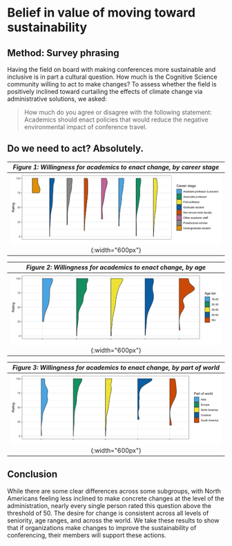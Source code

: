 # Belief in value of moving toward sustainability 

## Method: Survey phrasing

Having the field on board with making conferences more sustainable and inclusive is in part a cultural question. How much is the Cognitive Science community willing to act to make changes? To assess whether the field is positively inclined toward curtailing the effects of climate change via administrative solutions, we asked:

> How much do you agree or disagree with the following statement:  Academics should enact policies that would reduce the negative environmental  impact of conference travel.

## Do we need to act? Absolutely.

| *Figure 1: Willingness for academics to enact change, by career stage* |
|:-------------------------:|
|![Figure1](../images/beliefs_by_seniority.png){:width="600px"}|

| *Figure 2: Willingness for academics to enact change, by age* |
|:-------------------------:|
|![Figure2](../images/beliefs_by_age.png){:width="600px"}|

| *Figure 3: Willingness for academics to enact change, by part of world* |
|:-------------------------:|
|![Figure3](../images/beliefs_by_region.png){:width="600px"}|


## Conclusion

While there are some clear differences across some subgroups, with North Americans feeling less inclined to make concrete changes at the level of the administration, nearly every single person rated this question above the threshold of 50. The desire for change is consistent across all levels of seniority, age ranges, and across the world. We take these results to show that if organizations make changes to improve the sustainability of conferencing, their members will support these actions.